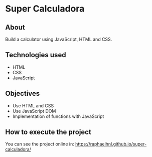 # Super Calculadora
## About
Build a calculator using JavaScript, HTML and CSS.

## Technologies used
* HTML
* CSS
* JavaScript

## Objectives
* Use HTML and CSS
* Use JavaScript DOM
* Implementation of functions with JavaScript

## How to execute the project
You can see the project online in: https://raphaelhnl.github.io/super-calculadora/
